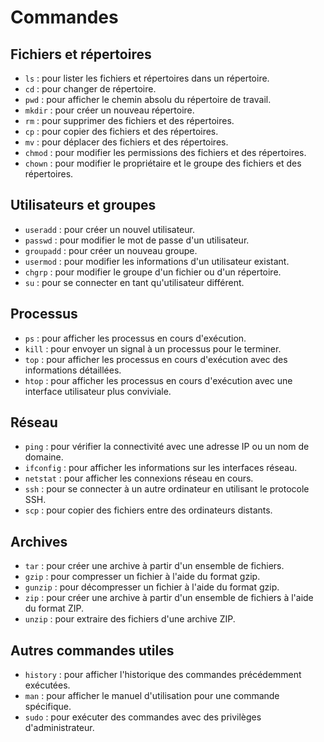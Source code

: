 # Commandes 

## Fichiers et répertoires

- `ls` : pour lister les fichiers et répertoires dans un répertoire.
- `cd` : pour changer de répertoire.
- `pwd` : pour afficher le chemin absolu du répertoire de travail.
- `mkdir` : pour créer un nouveau répertoire.
- `rm` : pour supprimer des fichiers et des répertoires.
- `cp` : pour copier des fichiers et des répertoires.
- `mv` : pour déplacer des fichiers et des répertoires.
- `chmod` : pour modifier les permissions des fichiers et des répertoires.
- `chown` : pour modifier le propriétaire et le groupe des fichiers et des répertoires.

## Utilisateurs et groupes

- `useradd` : pour créer un nouvel utilisateur.
- `passwd` : pour modifier le mot de passe d'un utilisateur.
- `groupadd` : pour créer un nouveau groupe.
- `usermod` : pour modifier les informations d'un utilisateur existant.
- `chgrp` : pour modifier le groupe d'un fichier ou d'un répertoire.
- `su` : pour se connecter en tant qu'utilisateur différent.

## Processus

- `ps` : pour afficher les processus en cours d'exécution.
- `kill` : pour envoyer un signal à un processus pour le terminer.
- `top` : pour afficher les processus en cours d'exécution avec des informations détaillées.
- `htop` : pour afficher les processus en cours d'exécution avec une interface utilisateur plus conviviale.

## Réseau

- `ping` : pour vérifier la connectivité avec une adresse IP ou un nom de domaine.
- `ifconfig` : pour afficher les informations sur les interfaces réseau.
- `netstat` : pour afficher les connexions réseau en cours.
- `ssh` : pour se connecter à un autre ordinateur en utilisant le protocole SSH.
- `scp` : pour copier des fichiers entre des ordinateurs distants.

## Archives

- `tar` : pour créer une archive à partir d'un ensemble de fichiers.
- `gzip` : pour compresser un fichier à l'aide du format gzip.
- `gunzip` : pour décompresser un fichier à l'aide du format gzip.
- `zip` : pour créer une archive à partir d'un ensemble de fichiers à l'aide du format ZIP.
- `unzip` : pour extraire des fichiers d'une archive ZIP.

## Autres commandes utiles

- `history` : pour afficher l'historique des commandes précédemment exécutées.
- `man` : pour afficher le manuel d'utilisation pour une commande spécifique.
- `sudo` : pour exécuter des commandes avec des privilèges d'administrateur.